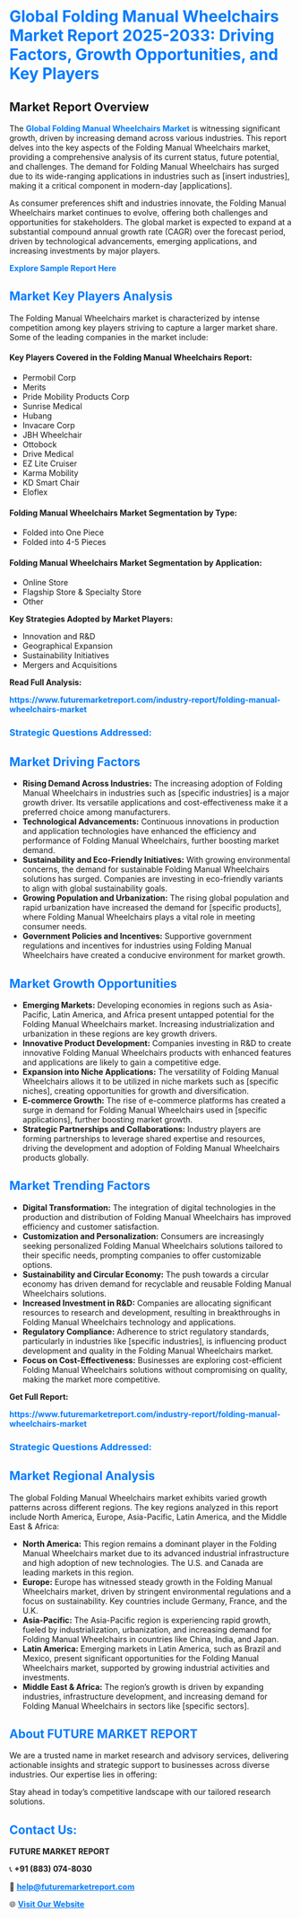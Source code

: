 <h1 style="color: #007BFF;">Global Folding Manual Wheelchairs Market Report 2025-2033: Driving Factors, Growth Opportunities, and Key Players</h1>

<section id="overview">
<h2>Market Report Overview</h2>
<p>The <a href="https://www.futuremarketreport.com/industry-report/folding-manual-wheelchairs-market" style="color: #007BFF; text-decoration: none;"><strong>Global Folding Manual Wheelchairs Market</strong></a> is witnessing significant growth, driven by increasing demand across various industries. This report delves into the key aspects of the Folding Manual Wheelchairs market, providing a comprehensive analysis of its current status, future potential, and challenges. The demand for Folding Manual Wheelchairs has surged due to its wide-ranging applications in industries such as [insert industries], making it a critical component in modern-day [applications].</p>
<p>As consumer preferences shift and industries innovate, the Folding Manual Wheelchairs market continues to evolve, offering both challenges and opportunities for stakeholders. The global market is expected to expand at a substantial compound annual growth rate (CAGR) over the forecast period, driven by technological advancements, emerging applications, and increasing investments by major players.</p>
</section>

<section id="overview">
<p><a href="https://www.futuremarketreport.com/request-sample/reportId=79912" style="color: #007BFF; text-decoration: none;"><strong>Explore Sample Report Here</strong></a></p>
</section>

<section id="key-players">
<h2 style="color: #007BFF;">Market Key Players Analysis</h2>
<p>The Folding Manual Wheelchairs market is characterized by intense competition among key players striving to capture a larger market share. Some of the leading companies in the market include:</p>
<h4>Key Players Covered in the Folding Manual Wheelchairs Report:</h4>
<ul><li>Permobil Corp</li><li>Merits</li><li>Pride Mobility Products Corp</li><li>Sunrise Medical</li><li>Hubang</li><li>Invacare Corp</li><li>JBH Wheelchair</li><li>Ottobock</li><li>Drive Medical</li><li>EZ Lite Cruiser</li><li>Karma Mobility</li><li>KD Smart Chair</li><li>Eloflex</li></ul>
<h4>Folding Manual Wheelchairs Market Segmentation by Type:</h4>
<ul><li>Folded into One Piece</li><li>Folded into 4-5 Pieces</li></ul>

<h4>Folding Manual Wheelchairs Market Segmentation by Application:</h4>
<ul><li>Online Store</li><li>Flagship Store &amp; Specialty Store</li><li>Other</li></ul>
<p><strong>Key Strategies Adopted by Market Players:</strong></p>
<ul>
<li>Innovation and R&D</li>
<li>Geographical Expansion</li>
<li>Sustainability Initiatives</li>
<li>Mergers and Acquisitions</li>
</ul>
</section>

<section>
<p><strong>Read Full Analysis: </strong></p><a href="https://www.futuremarketreport.com/industry-report/folding-manual-wheelchairs-market" style="color: #007BFF; text-decoration: none;"><strong>https://www.futuremarketreport.com/industry-report/folding-manual-wheelchairs-market</strong></a>
<h3 style="color: #007BFF;">Strategic Questions Addressed:</h3>
</section>

<section id="driving-factors">
<h2 style="color: #007BFF;">Market Driving Factors</h2>
<ul>
<li><strong>Rising Demand Across Industries:</strong> The increasing adoption of Folding Manual Wheelchairs in industries such as [specific industries] is a major growth driver. Its versatile applications and cost-effectiveness make it a preferred choice among manufacturers.</li>
<li><strong>Technological Advancements:</strong> Continuous innovations in production and application technologies have enhanced the efficiency and performance of Folding Manual Wheelchairs, further boosting market demand.</li>
<li><strong>Sustainability and Eco-Friendly Initiatives:</strong> With growing environmental concerns, the demand for sustainable Folding Manual Wheelchairs solutions has surged. Companies are investing in eco-friendly variants to align with global sustainability goals.</li>
<li><strong>Growing Population and Urbanization:</strong> The rising global population and rapid urbanization have increased the demand for [specific products], where Folding Manual Wheelchairs plays a vital role in meeting consumer needs.</li>
<li><strong>Government Policies and Incentives:</strong> Supportive government regulations and incentives for industries using Folding Manual Wheelchairs have created a conducive environment for market growth.</li>
</ul>
</section>

<section id="growth-opportunities">
<h2 style="color: #007BFF;">Market Growth Opportunities</h2>
<ul>
<li><strong>Emerging Markets:</strong> Developing economies in regions such as Asia-Pacific, Latin America, and Africa present untapped potential for the Folding Manual Wheelchairs market. Increasing industrialization and urbanization in these regions are key growth drivers.</li>
<li><strong>Innovative Product Development:</strong> Companies investing in R&D to create innovative Folding Manual Wheelchairs products with enhanced features and applications are likely to gain a competitive edge.</li>
<li><strong>Expansion into Niche Applications:</strong> The versatility of Folding Manual Wheelchairs allows it to be utilized in niche markets such as [specific niches], creating opportunities for growth and diversification.</li>
<li><strong>E-commerce Growth:</strong> The rise of e-commerce platforms has created a surge in demand for Folding Manual Wheelchairs used in [specific applications], further boosting market growth.</li>
<li><strong>Strategic Partnerships and Collaborations:</strong> Industry players are forming partnerships to leverage shared expertise and resources, driving the development and adoption of Folding Manual Wheelchairs products globally.</li>
</ul>
</section>

<section id="trending-factors">
<h2 style="color: #007BFF;">Market Trending Factors</h2>
<ul>
<li><strong>Digital Transformation:</strong> The integration of digital technologies in the production and distribution of Folding Manual Wheelchairs has improved efficiency and customer satisfaction.</li>
<li><strong>Customization and Personalization:</strong> Consumers are increasingly seeking personalized Folding Manual Wheelchairs solutions tailored to their specific needs, prompting companies to offer customizable options.</li>
<li><strong>Sustainability and Circular Economy:</strong> The push towards a circular economy has driven demand for recyclable and reusable Folding Manual Wheelchairs solutions.</li>
<li><strong>Increased Investment in R&D:</strong> Companies are allocating significant resources to research and development, resulting in breakthroughs in Folding Manual Wheelchairs technology and applications.</li>
<li><strong>Regulatory Compliance:</strong> Adherence to strict regulatory standards, particularly in industries like [specific industries], is influencing product development and quality in the Folding Manual Wheelchairs market.</li>
<li><strong>Focus on Cost-Effectiveness:</strong> Businesses are exploring cost-efficient Folding Manual Wheelchairs solutions without compromising on quality, making the market more competitive.</li>
</ul>
</section>

<section>
<p><strong>Get Full Report: </strong></p><a href="https://www.futuremarketreport.com/industry-report/folding-manual-wheelchairs-market" style="color: #007BFF; text-decoration: none;"><strong>https://www.futuremarketreport.com/industry-report/folding-manual-wheelchairs-market</strong></a>
<h3 style="color: #007BFF;">Strategic Questions Addressed:</h3>
</section>


<section id="regional-analysis">
<h2 style="color: #007BFF;">Market Regional Analysis</h2>
<p>The global Folding Manual Wheelchairs market exhibits varied growth patterns across different regions. The key regions analyzed in this report include North America, Europe, Asia-Pacific, Latin America, and the Middle East & Africa:</p>
<ul>
<li><strong>North America:</strong> This region remains a dominant player in the Folding Manual Wheelchairs market due to its advanced industrial infrastructure and high adoption of new technologies. The U.S. and Canada are leading markets in this region.</li>
<li><strong>Europe:</strong> Europe has witnessed steady growth in the Folding Manual Wheelchairs market, driven by stringent environmental regulations and a focus on sustainability. Key countries include Germany, France, and the U.K.</li>
<li><strong>Asia-Pacific:</strong> The Asia-Pacific region is experiencing rapid growth, fueled by industrialization, urbanization, and increasing demand for Folding Manual Wheelchairs in countries like China, India, and Japan.</li>
<li><strong>Latin America:</strong> Emerging markets in Latin America, such as Brazil and Mexico, present significant opportunities for the Folding Manual Wheelchairs market, supported by growing industrial activities and investments.</li>
<li><strong>Middle East & Africa:</strong> The region’s growth is driven by expanding industries, infrastructure development, and increasing demand for Folding Manual Wheelchairs in sectors like [specific sectors].</li>
</ul>
</section>

<footer>
<h2 style="color: #007BFF;">About FUTURE MARKET REPORT</h2>
<p>We are a trusted name in market research and advisory services, delivering actionable insights and strategic support to businesses across diverse industries. Our expertise lies in offering:</p>

<p>Stay ahead in today’s competitive landscape with our tailored research solutions.</p>

<h2 style="color: #007BFF;">Contact Us:</h2>
<p><strong>FUTURE MARKET REPORT</strong></p>
<p>📞 <strong>+91 (883) 074-8030</strong></p>
<p>📧 <strong><a href="mailto:help@futuremarketreport.com" style="color: #007BFF;">help@futuremarketreport.com</a></strong></p>
<p>🌐 <strong><a href="https://www.futuremarketreport.com/" style="color: #007BFF;">Visit Our Website</a></strong></p>
</footer>